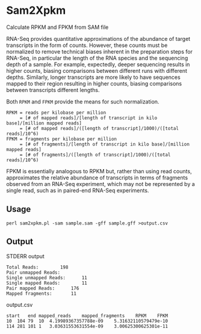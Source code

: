 # Sam2Xpkm
Calculate RPKM and FPKM from SAM file

RNA-Seq provides quantitative approximations of the abundance of target transcripts in the form of counts. However, these counts must be normalized to remove technical biases inherent in the preparation steps for RNA-Seq, in particular the length of the RNA species and the sequencing depth of a sample. For example, expectedly, deeper sequencing results in higher counts, biasing comparisons between different runs with different depths. Similarly, longer transcripts are more likely to have sequences mapped to their region resulting in higher counts, biasing comparisons between transcripts different lengths.


Both `RPKM` and `FPKM` provide the means for such normalization.

```
RPKM = reads per kilobase per million
     = [# of mapped reads]/[length of transcript in kilo base]/[million mapped reads]
     = [# of mapped reads]/([length of transcript]/1000)/([total reads]/10^6)
FPKM = fragments per kilobase per million
     = [# of fragments]/[length of transcript in kilo base]/[million mapped reads]
     = [# of fragments]/([length of transcript]/1000)/([total reads]/10^6)
```

FPKM is essentially analogous to RPKM but, rather than using read counts, approximates the relative abundance of transcripts in terms of fragments observed from an RNA-Seq experiment, which may not be represented by a single read, such as in paired-end RNA-Seq experiments.

## Usage

`perl sam2xpkm.pl -sam sample.sam -gff sample.gff >output.csv`


## Output

STDERR output
```
Total Reads:		198
Pair unmapped Reads:		
Single unmapped Reads:		11
Single mapped Reads:		11
Pair mapped Reads:		176
Mapped fragments:		11
```


output.csv
```
start	end	mapped_reads	mapped_fragments	RPKM	FPKM
10	104	79	10	4.19989367357788e-09	5.31632110579479e-10
114	281	101	1	3.03631553631554e-09	3.00625300625301e-11
````
